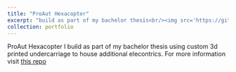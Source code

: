 ```yaml
---
title: "ProAut Hexacopter"
excerpt: "build as part of my bachelor thesis<br/><img src='https://github.com/TriPed-Robot/TriPed-Robot.github.io/blob/master/triped.png"
collection: portfolio
---
```


ProAut Hexacopter I build as part of my bachelor thesis using custom 3d printed undercarriage to house additional elecontrics.
For more information visit [this repo](https://github.com/liquidcronos/optical-stabilisation)
